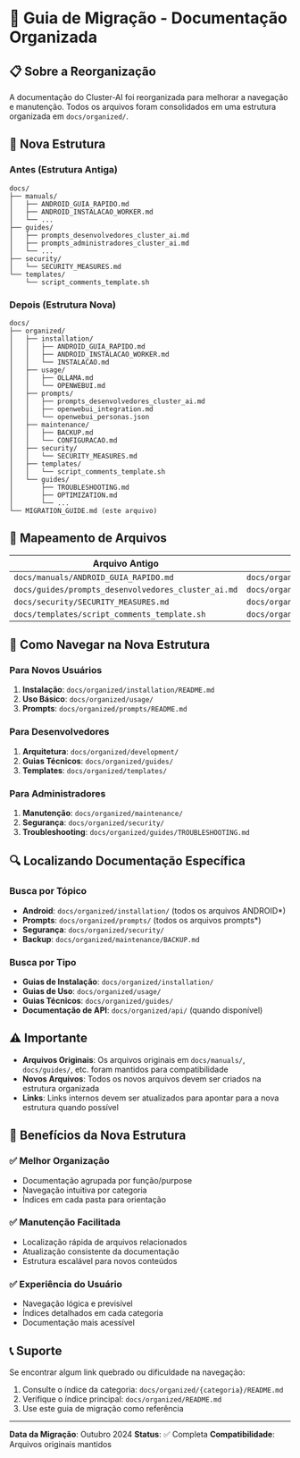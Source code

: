 # 🔄 Guia de Migração - Documentação Organizada

## 📋 Sobre a Reorganização

A documentação do Cluster-AI foi reorganizada para melhorar a navegação e manutenção. Todos os arquivos foram consolidados em uma estrutura organizada em `docs/organized/`.

## 📁 Nova Estrutura

### Antes (Estrutura Antiga)
```
docs/
├── manuals/
│   ├── ANDROID_GUIA_RAPIDO.md
│   ├── ANDROID_INSTALACAO_WORKER.md
│   └── ...
├── guides/
│   ├── prompts_desenvolvedores_cluster_ai.md
│   ├── prompts_administradores_cluster_ai.md
│   └── ...
├── security/
│   └── SECURITY_MEASURES.md
└── templates/
    └── script_comments_template.sh
```

### Depois (Estrutura Nova)
```
docs/
├── organized/
│   ├── installation/
│   │   ├── ANDROID_GUIA_RAPIDO.md
│   │   ├── ANDROID_INSTALACAO_WORKER.md
│   │   └── INSTALACAO.md
│   ├── usage/
│   │   ├── OLLAMA.md
│   │   └── OPENWEBUI.md
│   ├── prompts/
│   │   ├── prompts_desenvolvedores_cluster_ai.md
│   │   ├── openwebui_integration.md
│   │   └── openwebui_personas.json
│   ├── maintenance/
│   │   ├── BACKUP.md
│   │   └── CONFIGURACAO.md
│   ├── security/
│   │   └── SECURITY_MEASURES.md
│   ├── templates/
│   │   └── script_comments_template.sh
│   └── guides/
│       ├── TROUBLESHOOTING.md
│       ├── OPTIMIZATION.md
│       └── ...
└── MIGRATION_GUIDE.md (este arquivo)
```

## 🔗 Mapeamento de Arquivos

| Arquivo Antigo | Novo Local |
|---|---|
| `docs/manuals/ANDROID_GUIA_RAPIDO.md` | `docs/organized/installation/ANDROID_GUIA_RAPIDO.md` |
| `docs/guides/prompts_desenvolvedores_cluster_ai.md` | `docs/organized/prompts/prompts_desenvolvedores_cluster_ai.md` |
| `docs/security/SECURITY_MEASURES.md` | `docs/organized/security/SECURITY_MEASURES.md` |
| `docs/templates/script_comments_template.sh` | `docs/organized/templates/script_comments_template.sh` |

## 📖 Como Navegar na Nova Estrutura

### Para Novos Usuários
1. **Instalação**: `docs/organized/installation/README.md`
2. **Uso Básico**: `docs/organized/usage/`
3. **Prompts**: `docs/organized/prompts/README.md`

### Para Desenvolvedores
1. **Arquitetura**: `docs/organized/development/`
2. **Guias Técnicos**: `docs/organized/guides/`
3. **Templates**: `docs/organized/templates/`

### Para Administradores
1. **Manutenção**: `docs/organized/maintenance/`
2. **Segurança**: `docs/organized/security/`
3. **Troubleshooting**: `docs/organized/guides/TROUBLESHOOTING.md`

## 🔍 Localizando Documentação Específica

### Busca por Tópico
- **Android**: `docs/organized/installation/` (todos os arquivos ANDROID*)
- **Prompts**: `docs/organized/prompts/` (todos os arquivos prompts*)
- **Segurança**: `docs/organized/security/`
- **Backup**: `docs/organized/maintenance/BACKUP.md`

### Busca por Tipo
- **Guias de Instalação**: `docs/organized/installation/`
- **Guias de Uso**: `docs/organized/usage/`
- **Guias Técnicos**: `docs/organized/guides/`
- **Documentação de API**: `docs/organized/api/` (quando disponível)

## ⚠️ Importante

- **Arquivos Originais**: Os arquivos originais em `docs/manuals/`, `docs/guides/`, etc. foram mantidos para compatibilidade
- **Novos Arquivos**: Todos os novos arquivos devem ser criados na estrutura organizada
- **Links**: Links internos devem ser atualizados para apontar para a nova estrutura quando possível

## 🚀 Benefícios da Nova Estrutura

### ✅ Melhor Organização
- Documentação agrupada por função/purpose
- Navegação intuitiva por categoria
- Índices em cada pasta para orientação

### ✅ Manutenção Facilitada
- Localização rápida de arquivos relacionados
- Atualização consistente da documentação
- Estrutura escalável para novos conteúdos

### ✅ Experiência do Usuário
- Navegação lógica e previsível
- Índices detalhados em cada categoria
- Documentação mais acessível

## 📞 Suporte

Se encontrar algum link quebrado ou dificuldade na navegação:
1. Consulte o índice da categoria: `docs/organized/{categoria}/README.md`
2. Verifique o índice principal: `docs/organized/README.md`
3. Use este guia de migração como referência

---

**Data da Migração**: Outubro 2024
**Status**: ✅ Completa
**Compatibilidade**: Arquivos originais mantidos
